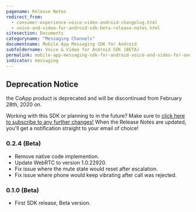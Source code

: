 ```yaml
---
pagename: Release Notes
redirect_from:
  - consumer-experience-voice-video-android-changelog.html
  - voice-and-video-for-android-sdk-beta-release-notes.html
sitesection: Documents
categoryname: "Messaging Channels"
documentname: Mobile App Messaging SDK for Android
subfoldername: Voice & Video for Android SDK (BETA)
permalink: mobile-app-messaging-sdk-for-android-voice-and-video-for-android-sdk-beta-release-notes.html
indicator: messaging
---
```


<div class="important">
<h2>Deprecation Notice</h2>

the CoApp product is deprecated and will be discontinued from February 28th, 2020 on.
</div>

<div class="subscribe">Working with this SDK or planning to in the future? Make sure to <a href="https://visualping.io/?url=developers.liveperson.com/consumer-experience-voice-video-android-changelog.html&mode=web&css=post-content" target="_blank">click here to subscribe to any further changes!</a> When the Release Notes are updated, you'll get a notification straight to your email of choice!</div>

### 0.2.4 (Beta)

- Remove native code implemention.
- Update WebRTC to version 1.0.22920.
- Fix issue where the mute state would reset after escalation.
- Fix issue where phone would keep vibrating after call was rejected.

### 0.1.0 (Beta)
- First SDK release, Beta version.
